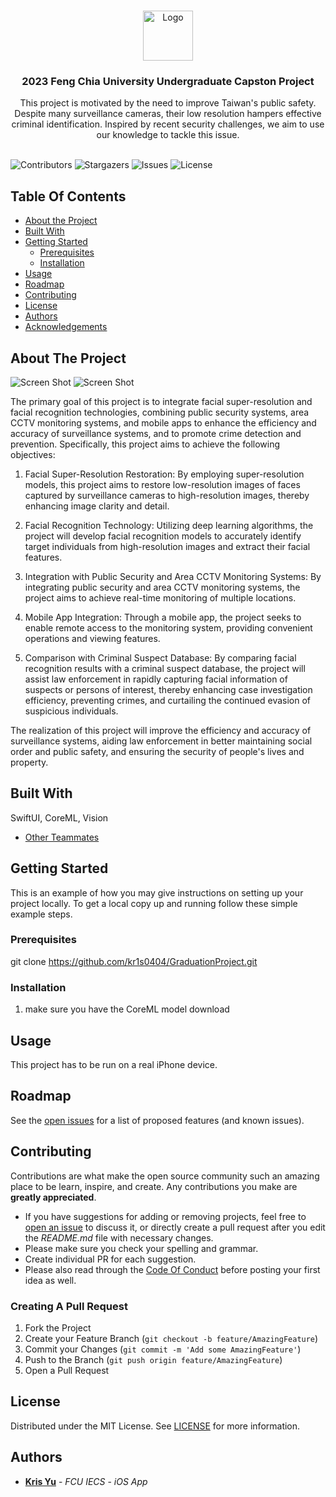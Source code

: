 <br/>
<p align="center">
  <a href="https://github.com/kr1s0404/GraduationProject">
    <img src="https://s3.ap-southeast-1.amazonaws.com/web-content.fcu.edu.tw/wp-content/uploads/2020/09/05153630/mark.png" alt="Logo" width="80" height="80">
  </a>

  <h3 align="center">2023 Feng Chia University Undergraduate Capston Project</h3>

  <p align="center">
    This project is motivated by the need to improve Taiwan's public safety. Despite many surveillance cameras, their low resolution hampers effective criminal identification. Inspired by recent security challenges, we aim to use our knowledge to tackle this issue.
    <br/>
    <br/>
  </p>
</p>

![Contributors](https://img.shields.io/github/contributors/kr1s0404/GraduationProject?color=dark-green) ![Stargazers](https://img.shields.io/github/stars/kr1s0404/GraduationProject?style=social) ![Issues](https://img.shields.io/github/issues/kr1s0404/GraduationProject) ![License](https://img.shields.io/github/license/kr1s0404/GraduationProject) 

## Table Of Contents

* [About the Project](#about-the-project)
* [Built With](#built-with)
* [Getting Started](#getting-started)
  * [Prerequisites](#prerequisites)
  * [Installation](#installation)
* [Usage](#usage)
* [Roadmap](#roadmap)
* [Contributing](#contributing)
* [License](#license)
* [Authors](#authors)
* [Acknowledgements](#acknowledgements)

## About The Project

![Screen Shot](https://github.com/kr1s0404/GraduationProject/blob/main/Screenshot/Super%20Resolution.PNG)
![Screen Shot](https://github.com/kr1s0404/GraduationProject/blob/main/Screenshot/Pose%20Estimation.PNG)

The primary goal of this project is to integrate facial super-resolution and facial recognition technologies, combining public security systems, area CCTV monitoring systems, and mobile apps to enhance the efficiency and accuracy of surveillance systems, and to promote crime detection and prevention. Specifically, this project aims to achieve the following objectives:

1. Facial Super-Resolution Restoration: By employing super-resolution models, this project aims to restore low-resolution images of faces captured by surveillance cameras to high-resolution images, thereby enhancing image clarity and detail.

2. Facial Recognition Technology: Utilizing deep learning algorithms, the project will develop facial recognition models to accurately identify target individuals from high-resolution images and extract their facial features.

3. Integration with Public Security and Area CCTV Monitoring Systems: By integrating public security and area CCTV monitoring systems, the project aims to achieve real-time monitoring of multiple locations.

4. Mobile App Integration: Through a mobile app, the project seeks to enable remote access to the monitoring system, providing convenient operations and viewing features.

5. Comparison with Criminal Suspect Database: By comparing facial recognition results with a criminal suspect database, the project will assist law enforcement in rapidly capturing facial information of suspects or persons of interest, thereby enhancing case investigation efficiency, preventing crimes, and curtailing the continued evasion of suspicious individuals.

The realization of this project will improve the efficiency and accuracy of surveillance systems, aiding law enforcement in better maintaining social order and public safety, and ensuring the security of people's lives and property.

## Built With

SwiftUI, CoreML, Vision

* [Other Teammates](https://github.com/TLoE02/GraduationProject)

## Getting Started

This is an example of how you may give instructions on setting up your project locally.
To get a local copy up and running follow these simple example steps.

### Prerequisites

git clone https://github.com/kr1s0404/GraduationProject.git

### Installation

1. make sure you have the CoreML model download

## Usage

This project has to be run on a real iPhone device.

## Roadmap

See the [open issues](https://github.com/kr1s0404/GraduationProject/issues) for a list of proposed features (and known issues).

## Contributing

Contributions are what make the open source community such an amazing place to be learn, inspire, and create. Any contributions you make are **greatly appreciated**.
* If you have suggestions for adding or removing projects, feel free to [open an issue](https://github.com/kr1s0404/GraduationProject/issues/new) to discuss it, or directly create a pull request after you edit the *README.md* file with necessary changes.
* Please make sure you check your spelling and grammar.
* Create individual PR for each suggestion.
* Please also read through the [Code Of Conduct](https://github.com/kr1s0404/GraduationProject/blob/main/CODE_OF_CONDUCT.md) before posting your first idea as well.

### Creating A Pull Request

1. Fork the Project
2. Create your Feature Branch (`git checkout -b feature/AmazingFeature`)
3. Commit your Changes (`git commit -m 'Add some AmazingFeature'`)
4. Push to the Branch (`git push origin feature/AmazingFeature`)
5. Open a Pull Request

## License

Distributed under the MIT License. See [LICENSE](https://github.com/kr1s0404/GraduationProject/blob/main/LICENSE.md) for more information.

## Authors

* **[Kris Yu](https://github.com/kr1s0404)** - *FCU IECS* - *iOS App*
